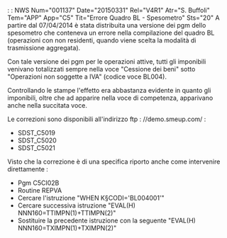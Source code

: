  :  : NWS Num="001137" Date="20150331" Rel="V4R1" Atr="S. Buffoli" Tem="APP" App="C5" Tit="Errore Quadro BL - Spesometro" Sts="20"
A partire dal 07/04/2014 è stata distribuita una versione dei pgm dello spesometro che conteneva un errore nella compilazione del quadro BL (operazioni con non residenti, quando viene scelta la modalità di trasmissione aggregata).

Con tale versione dei pgm per le operazioni attive, tutti gli imponibili venivano totalizzati sempre nella voce "Cessione dei beni" sotto "Operazioni non soggette a IVA" (codice voce BL004).

Controllando le stampe l'effetto era abbastanza evidente in quanto gli imponibili, oltre che ad apparire nella voce di competenza, apparivano anche nella succitata voce.

Le correzioni sono disponibili all'indirizzo ftp : //demo.smeup.com/ : 
-  SDST_C5019
-  SDST_C5020
-  SDST_C5021

Visto che la correzione è di una specifica riporto anche come intervenire direttamente : 
-  Pgm C5CI02B
-  Routine REPVA
-  Cercare l'istruzione "WHEN      K§CODI='BL004001'"
-  Cercare successiva istruzione "EVAL(H)   NNN160=TTIMPN(1)+TTIMPN(2)"
-  Sostituire la precedente istruzione con la seguente "EVAL(H)   NNN160=TXIMPN(1)+TXIMPN(2)" 
